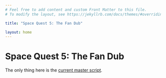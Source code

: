 ```yaml
---
# Feel free to add content and custom Front Matter to this file.
# To modify the layout, see https://jekyllrb.com/docs/themes/#overriding-theme-defaults

title: "Space Quest 5: The Fan Dub"

layout: home
---
```


# Space Quest 5: The Fan Dub

The only thing here is the [current master script](script/).
